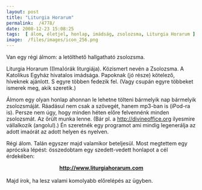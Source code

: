 ```yaml
---
layout: post
title: "Liturgia Horarum"
permalink:  /4778/ 
date: 2008-12-23 15:08:25
tags:  [ álom, életjel, honlap, imádság, zsolozsma, Liturgia Horarum ] 
image:  /files/images/icon_256.png 
---
```

Van egy régi álmom: a letölthető hallgatható zsolozsma.&nbsp;



<!--break-->  
Liturgia Horarum ((Ima)órák liturgiája). Közismert nevén a Zsolozsma. A Katolikus Egyház hivatalos imádsága. Papoknak (jó része) kötelező, híveknek ajánlott. S egyre többen fedezik fel. (Vagy csupán egyre többeket ismerek meg, akik szeretik.)

<p >Álmom egy olyan honlap ahonnan le lehetne tölteni bármelyik nap bármelyik zsolozsmáját. Ráadásul nem csak a szövegét, hanem mp3-ban is (iPod-ra is). Persze nem úgy, hogy minden héten előre felvennénk minden zsolozsmát. Az őrült munka lenne. (Bár pl. a <a href="http://divineoffice.org/">http://divineoffice.org</a> ilyesmire vállalkozik (angolul).) Én szeretnék egy programot ami mindig legenerálja az adott imaórát az adott helyen és nyelven.</p>  
<p >Régi álom. Talán egyszer majd valamikor beteljesül. Most megtettem egy aprócska lépést: összedobtam egy szedett-vedett honlapot a cél érdekében:</p>  
<div align="CENTER" style="margin-bottom: 0cm"><a href="http://www.liturgiahorarum.com"><strong>http://www.liturgiahorarum.com</strong></a></div>  
<div align="CENTER" style="margin-bottom: 0cm">&nbsp;</div>  
<div style="margin-bottom: 0cm" class="rteleft">Majd írok, ha lesz valami komolyabb előrelépés az ügyben.</div>  
&nbsp;

&nbsp;

